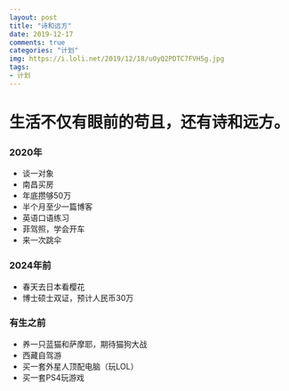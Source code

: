 ```yaml
---
layout: post
title: "诗和远方"
date: 2019-12-17
comments: true
categories: "计划"
img: https://i.loli.net/2019/12/18/uOyQ2PDTC7FVH5g.jpg
tags:
- 计划
---
```



# 生活不仅有眼前的苟且，还有诗和远方。

<!-- more -->

### 2020年
* 谈一对象
* 南昌买房
* 年底攒够50万
* 半个月至少一篇博客
* 英语口语练习
* 菲驾照，学会开车
* 来一次跳伞

### 2024年前
* 春天去日本看樱花
* 博士硕士双证，预计人民币30万

### 有生之前
* 养一只蓝猫和萨摩耶，期待猫狗大战
* 西藏自驾游
* 买一套外星人顶配电脑（玩LOL）
* 买一套PS4玩游戏
